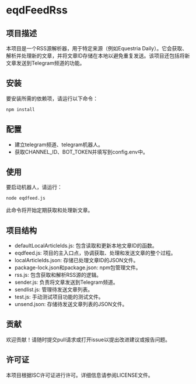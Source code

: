 # eqdFeedRss

## 项目描述

本项目是一个RSS源解析器，用于特定来源（例如Equestria Daily）。它会获取、解析并处理新的文章，并将文章ID存储在本地以避免重复发送。该项目还包括将新文章发送到Telegram频道的功能。

## 安装

要安装所需的依赖项，请运行以下命令：

```sh
npm install
```

## 配置

- 建立telegram频道、telegram机器人。
- 获取CHANNEL_ID、BOT_TOKEN并填写到config.env中。

## 使用

要启动机器人，请运行：

```sh
node eqdfeed.js
```

此命令将开始定期获取和处理新文章。

## 项目结构

- defaultLocalArticleIds.js: 包含读取和更新本地文章ID的函数。
- eqdfeed.js: 项目的主入口点，协调获取、处理和发送文章的整个过程。
- localArticleIds.json: 存储已处理文章ID的JSON文件。
- package-lock.json和package.json: npm包管理文件。
- rss.js: 包含获取和解析RSS源的逻辑。
- sender.js: 负责将文章发送到Telegram频道。
- sendlist.js: 管理待发送文章列表。
- test.js: 手动测试项目功能的测试文件。
- unsend.json: 存储待发送文章列表的JSON文件。

## 贡献

欢迎贡献！请随时提交pull请求或打开issue以提出改进建议或报告问题。

## 许可证

本项目根据ISC许可证进行许可。详细信息请参阅LICENSE文件。